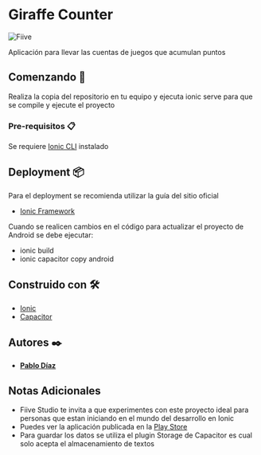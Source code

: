 
# Giraffe Counter

![Fiive](https://fiivestudio.com/wp-content/uploads/2020/06/Fiive-Open-Source_2.png)

Aplicación para llevar las cuentas de juegos que acumulan puntos

## Comenzando 🚀

Realiza la copia del repositorio en tu equipo y ejecuta ionic serve para que se compile y ejecute el proyecto

### Pre-requisitos 📋

Se requiere [Ionic CLI](https://ionicframework.com/docs/intro/cli) instalado

## Deployment 📦

Para el deployment se recomienda utilizar la guía del sitio oficial

* [Ionic Framework](https://ionicframework.com/docs/)

Cuando se realicen cambios en el código para actualizar el proyecto de Android se debe ejecutar:

* ionic build
* ionic capacitor copy android

## Construido con 🛠️

*  [Ionic](https://ionicframework.com/)
* [Capacitor](https://capacitorjs.com/)

## Autores ✒️

*  **[Pablo Díaz](https://fiivestudio.com/pablo-diaz/)**

## Notas Adicionales

* Fiive Studio te invita a que experimentes con este proyecto ideal para personas que estan iniciando en el mundo del desarrollo en Ionic
* Puedes ver la aplicación publicada en la [Play Store](https://play.google.com/store/apps/details?id=com.fiive.giraffe)
* Para guardar los datos se utiliza el plugin Storage de Capacitor es cual solo acepta el almacenamiento de textos